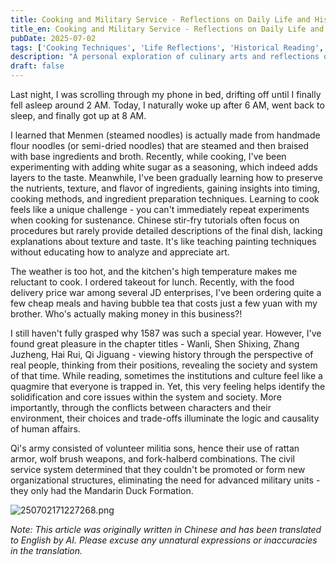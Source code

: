 ```yaml
---
title: Cooking and Military Service - Reflections on Daily Life and Historical Reading
title_en: Cooking and Military Service - Reflections on Daily Life and Historical Reading
pubDate: 2025-07-02
tags: ['Cooking Techniques', 'Life Reflections', 'Historical Reading', '1587 A Year of No Significance', 'Qi Jiguang', 'Military System', 'Food Culture', 'Food Delivery Economy', 'Reading Notes']
description: "A personal exploration of culinary arts and reflections on historical insights gained from reading '1587, A Year of No Significance', particularly focusing on the Ming Dynasty military system and Qi Jiguang's reforms, along with observations on the contemporary food delivery economy."
draft: false
---
```


Last night, I was scrolling through my phone in bed, drifting off until I finally fell asleep around 2 AM. Today, I naturally woke up after 6 AM, went back to sleep, and finally got up at 8 AM.

I learned that Menmen (steamed noodles) is actually made from handmade flour noodles (or semi-dried noodles) that are steamed and then braised with base ingredients and broth. Recently, while cooking, I've been experimenting with adding white sugar as a seasoning, which indeed adds layers to the taste. Meanwhile, I've been gradually learning how to preserve the nutrients, texture, and flavor of ingredients, gaining insights into timing, cooking methods, and ingredient preparation techniques. Learning to cook feels like a unique challenge - you can't immediately repeat experiments when cooking for sustenance. Chinese stir-fry tutorials often focus on procedures but rarely provide detailed descriptions of the final dish, lacking explanations about texture and taste. It's like teaching painting techniques without educating how to analyze and appreciate art.

The weather is too hot, and the kitchen's high temperature makes me reluctant to cook. I ordered takeout for lunch. Recently, with the food delivery price war among several JD enterprises, I've been ordering quite a few cheap meals and having bubble tea that costs just a few yuan with my brother. Who's actually making money in this business?!

I still haven't fully grasped why 1587 was such a special year. However, I've found great pleasure in the chapter titles - Wanli, Shen Shixing, Zhang Juzheng, Hai Rui, Qi Jiguang - viewing history through the perspective of real people, thinking from their positions, revealing the society and system of that time. While reading, sometimes the institutions and culture feel like a quagmire that everyone is trapped in. Yet, this very feeling helps identify the solidification and core issues within the system and society. More importantly, through the conflicts between characters and their environment, their choices and trade-offs illuminate the logic and causality of human affairs.

Qi's army consisted of volunteer militia sons, hence their use of rattan armor, wolf brush weapons, and fork-halberd combinations. The civil service system determined that they couldn't be promoted or form new organizational structures, eliminating the need for advanced military units - they only had the Mandarin Duck Formation.

![250702171227268.png](https://media.nanjiang.online/250702171227268_1751447547349.png)

*Note: This article was originally written in Chinese and has been translated to English by AI. Please excuse any unnatural expressions or inaccuracies in the translation.*